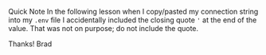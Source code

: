 Quick Note
In the following lesson when I copy/pasted my connection string into my ```.env``` file I accidentally included the closing quote ```'``` at the end of the value. That was not on purpose; do not include the quote.

Thanks!
Brad

